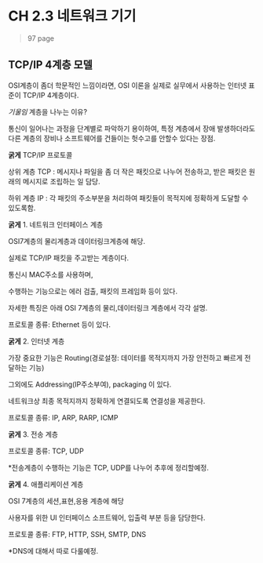 # CH 2.3 네트워크 기기

> 97 page


## TCP/IP 4계층 모델
OSI계층이 좀더 학문적인 느낌이라면, OSI 이론을 실제로 실무에서 사용하는 인터넷 표준이 TCP/IP 4계층이다.

 

*기울임* 계층을 나누는 이유?

통신이 일어나는 과정을 단계별로 파악하기 용이하여, 특정 계층에서 장애 발생하더라도 다른 계층의 장비나 소프트웨어를 건들이는 헛수고를 안할수 있다는 장점.

 

**굵게** TCP/IP 프로토콜

상위 계층 TCP : 메시지나 파일을 좀 더 작은 패킷으로 나누어 전송하고, 받은 패킷은 원래의 메시지로 조립하는 일 담당.

하위 계층 IP : 각 패킷의 주소부분을 처리하여 패킷들이 목적지에 정확하게 도달할 수 있도록함.

 

**굵게** 1. 네트워크 인터페이스 계층

OSI7계층의 물리계층과 데이터링크계층에 해당.

실제로 TCP/IP 패킷을 주고받는 계층이다. 

 

통신시 MAC주소를 사용하며,

수행하는 기능으로는 에러 검출, 패킷의 프레임화 등이 있다.

자세한 특징은 아래 OSI 7계층의 물리,데이터링크 계층에서 각각 설명.

 

프로토콜 종류: Ethernet 등이 있다.

 

**굵게** 2. 인터넷 계층

가장 중요한 기능은 Routing(경로설정: 데이터를 목적지까지 가장 안전하고 빠르게 전달하는 기능)

그외에도 Addressing(IP주소부여), packaging 이 있다.

 

네트워크상 최종 목적지까지 정확하게 연결되도록 연결성을 제공한다.

 

프로토콜 종류: IP, ARP, RARP, ICMP

 

**굵게** 3. 전송 계층

프로토콜 종류: TCP, UDP

 

*전송계층이 수행하는 기능은 TCP, UDP를 나누어 추후에 정리할예정.

 

**굵게** 4. 애플리케이션 계층

OSI 7계층의 세션,표현,응용 계층에 해당

사용자를 위한 UI 인터페이스 소프트웨어, 입출력 부분 등을 담당한다.

 

프로토콜 종류: FTP, HTTP, SSH, SMTP, DNS 

 

*DNS에 대해서 따로 다룰예정.


